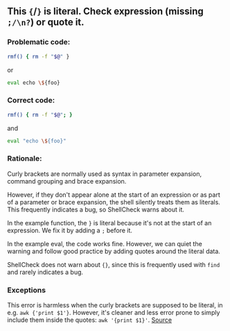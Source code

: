 ## This `{`/`}` is literal. Check expression (missing `;/\n?`) or quote it.

### Problematic code:

```sh
rmf() { rm -f "$@" }
```

or

```sh
eval echo \${foo}
```

### Correct code:

```sh
rmf() { rm -f "$@"; }
```

and

```sh
eval "echo \${foo}"
```

### Rationale:

Curly brackets are normally used as syntax in parameter expansion, command grouping and brace expansion.

However, if they don't appear alone at the start of an expression or as part of a parameter or brace expansion, the shell silently treats them as literals. This frequently indicates a bug, so ShellCheck warns about it.

In the example function, the `}` is literal because it's not at the start of an expression. We fix it by adding a `;` before it.

In the example eval, the code works fine. However, we can quiet the warning and follow good practice by adding quotes around the literal data.

ShellCheck does not warn about `{}`, since this is frequently used with `find` and rarely indicates a bug.

### Exceptions

This error is harmless when the curly brackets are supposed to be literal, in e.g. `awk {'print $1'}`. However, it's cleaner and less error prone to simply include them inside the quotes: `awk '{print $1}'`.
[Source](https://github.com/koalaman/shellcheck/wiki/SC1083)

